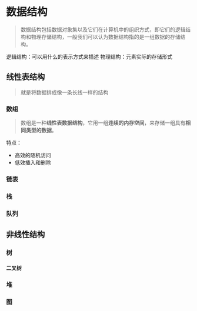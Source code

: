 # 数据结构
> 数据结构包括数据对象集以及它们在计算机中的组织方式，即它们的逻辑结构和物理存储结构，一般我们可以认为数据结构指的是一组数据的存储结构。

逻辑结构：可以用什么的表示方式来描述
物理结构：元素实际的存储形式
## 线性表结构
> 就是将数据排成像一条长线一样的结构
### 数组
> 数组是一种**线性表数据结构**，它用一组**连续的内存空间**，来存储一组具有**相同类型的数据**。

特点：
* 高效的随机访问
* 低效插入和删除

### 链表
### 栈
### 队列
## 非线性结构
### 树
#### 二叉树
### 堆
### 图